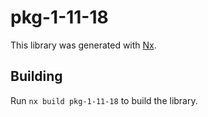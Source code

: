 # pkg-1-11-18

This library was generated with [Nx](https://nx.dev).

## Building

Run `nx build pkg-1-11-18` to build the library.
